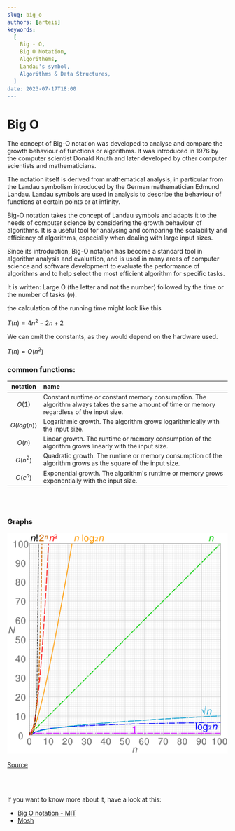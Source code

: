 ```yaml
---
slug: big_o
authors: [arteii]
keywords:
  [
    Big - O,
    Big O Notation,
    Algorithems,
    Landau's symbol,
    Algorithms & Data Structures,
  ]
date: 2023-07-17T18:00
---
```


# Big O

The concept of Big-O notation was developed to analyse and compare the growth behaviour of functions or algorithms.
It was introduced in 1976 by the computer scientist Donald Knuth and later developed by other computer scientists and mathematicians.

The notation itself is derived from mathematical analysis,
in particular from the Landau symbolism introduced by the German mathematician Edmund Landau.
Landau symbols are used in analysis to describe the behaviour of functions at certain points or at infinity.

<!--truncate-->

Big-O notation takes the concept of Landau symbols and adapts it to the needs of computer science by considering the growth behaviour of algorithms.
It is a useful tool for analysing and comparing the scalability and efficiency of algorithms,
especially when dealing with large input sizes.

Since its introduction, Big-O notation has become a standard tool in algorithm analysis and evaluation,
and is used in many areas of computer science and software development to evaluate
the performance of algorithms and to help select the most efficient algorithm for specific tasks.

It is written:
Large O (the letter and not the number) followed by the time or the number of tasks ($n$).

the calculation of the running time might look like this

$T(n)=4n^2-2n+2$

We can omit the constants, as they would depend on the hardware used.

$T(n)=O(n^2)$

### common functions:

| **notation** | **name**                                                                                                                                    |
| :----------: | :------------------------------------------------------------------------------------------------------------------------------------------ |
|    $O(1)$    | Constant runtime or constant memory consumption. The algorithm always takes the same amount of time or memory regardless of the input size. |
| $O(log(n))$  | Logarithmic growth. The algorithm grows logarithmically with the input size.                                                                |
|    $O(n)$    | Linear growth. The runtime or memory consumption of the algorithm grows linearly with the input size.                                       |
|   $O(n^2)$   | Quadratic growth. The runtime or memory consumption of the algorithm grows as the square of the input size.                                 |
|   $O(c^n)$   | Exponential growth. The algorithm's runtime or memory grows exponentially with the input size.                                              |

<br />
<br />

### Graphs

![Graphs of functions commonly used in the analysis of algorithms](assets/images/1024px-Comparison_computational_complexity.png)

[Source](https://en.wikipedia.org/wiki/Big_O_notation#/media/File:Comparison_computational_complexity.svg)

<br />
<br />

If you want to know more about it, have a look at this:

- [Big O notation - MIT](assets/pdf/big_o_mit.pdf)
- [Mosh](https://youtu.be/BBpAmxU_NQo?t=65)
